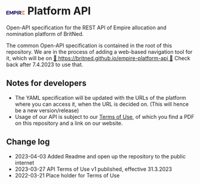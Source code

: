 # ![Empire logo](EMPIRE_LOGO.png) Platform API

Open-API specification for the REST API of Empire allocation and nomination platform of BritNed.

The common Open-API specification is contained in the root of this repository. We are in the process of adding
a web-based navigation tool for it, which will be on [🚧 https://britned.github.io/empire-platform-api 🚧](https://britned.github.io/empire-platform-api)
Check back after 7.4.2023 to use that.

## Notes for developers
- The YAML specification will be updated with the URLs of the platform where you can access it, when the URL is decided on. (This will hence be a new version/release)
- Usage of our API is subject to our [Terms of Use](API%20terms%20of%20use%20for%20EMPIRE%20by%20participants%20-%20v1.pdf), of which you find a PDF on this repository and a link on our website.



## Change log
- 2023-04-03 Added Readme and open up the repository to the public internet
- 2023-03-27 API Terms of Use v1 published, effective 31.3.2023
- 2022-03-21 Place holder for Terms of Use 
